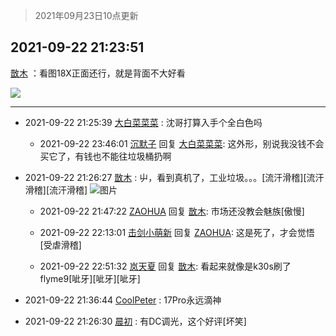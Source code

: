 > 2021年09月23日10点更新
<link rel="stylesheet" href="https://cdn.jsdelivr.net/gh/taotie6/sampleJSON@main/css/photo_show.css">
<meta name="referrer" content="no-referrer" />


 ## 2021-09-22 21:23:51 

 [㪚木](https://www.coolapk.com/feed/30185659?shareKey=Y2NmNmE2OTE1ZGZiNjE0YjM2NTk~) ：看图18X正面还行，就是背面不大好看 

<div class="album">
<img class="img-item" src="https://image.coolapk.com/feed/2020/0606/14/1081091_629934c8_5639_0661@560x314.gif" />
</div>

 ------- 

- 2021-09-22 21:25:39 [大白菜菜菜](uid=2081020) : 沈哥打算入手个全白色吗 

    - 2021-09-22 23:46:01 [沉默子](uid=2648594) 回复 [大白菜菜菜](uid=2081020): 这外形，别说我没钱不会买它了，有钱也不能往垃圾桶扔啊 

- 2021-09-22 21:26:27 [㪚木](uid=1081091) : 屮，看到真机了，工业垃圾。。。[流汗滑稽][流汗滑稽][流汗滑稽] ![图片](https://image.coolapk.com/feed/2021/0922/21/1081091_a9b9f4f7_7186_1004@1440x2079.jpeg)

    - 2021-09-22 21:47:22 [ZAOHUA](uid=1930793) 回复 [㪚木](uid=1081091): 市场还没教会魅族[傲慢] 

    - 2021-09-22 22:13:01 [击剑小萌新](uid=3435660) 回复 [ZAOHUA](uid=1930793): 这是死了，才会觉悟[受虐滑稽] 

    - 2021-09-22 22:51:32 [岚天夏](uid=1974131) 回复 [㪚木](uid=1081091): 看起来就像是k30s刷了flyme9[呲牙][呲牙][呲牙] 

- 2021-09-22 21:36:44 [CoolPeter](uid=1437066) : 17Pro永远滴神 

- 2021-09-22 21:26:30 [晨初](uid=1179614) : 有DC调光，这个好评[坏笑] 

